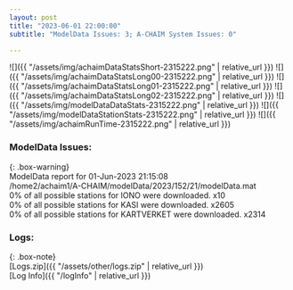 ```yaml
---
layout: post
title: "2023-06-01 22:00:00"
subtitle: "ModelData Issues: 3; A-CHAIM System Issues: 0"

---
```


![]({{ "/assets/img/achaimDataStatsShort-2315222.png" | relative_url }})
![]({{ "/assets/img/achaimDataStatsLong00-2315222.png" | relative_url }})
![]({{ "/assets/img/achaimDataStatsLong01-2315222.png" | relative_url }})
![]({{ "/assets/img/achaimDataStatsLong02-2315222.png" | relative_url }})
![]({{ "/assets/img/modelDataDataStats-2315222.png" | relative_url }})
![]({{ "/assets/img/modelDataStationStats-2315222.png" | relative_url }})
![]({{ "/assets/img/achaimRunTime-2315222.png" | relative_url }})


### ModelData Issues:  
  
{: .box-warning}  
 ModelData report for 01-Jun-2023 21:15:08   
 /home2/achaim1/A-CHAIM/modelData/2023/152/21/modelData.mat   
 0% of all possible stations for IONO were downloaded. x10   
 0% of all possible stations for KASI were downloaded. x2605   
 0% of all possible stations for KARTVERKET were downloaded. x2314   
  


### Logs:  
  
{: .box-note}  
[Logs.zip]({{ "/assets/other/logs.zip" | relative_url }})  
[Log Info]({{ "/logInfo" | relative_url }})  
